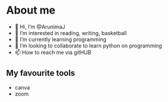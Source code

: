 # About me 

- 👋 Hi, I’m @ArunimaJ
- 👀 I’m interested in reading, writing, basketball
- 🌱 I’m currently learning programming
- 💞️ I’m looking to collaborate to learn python on programming
- 📫 How to reach me via gitHUB 

## My favourite tools 


- canva
- zoom


